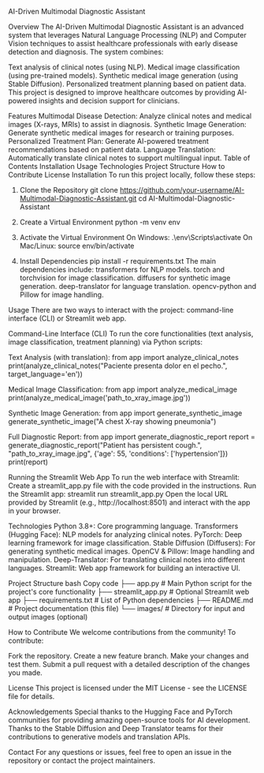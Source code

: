 AI-Driven Multimodal Diagnostic Assistant

Overview
The AI-Driven Multimodal Diagnostic Assistant is an advanced system that leverages Natural Language Processing (NLP) and Computer Vision techniques to assist healthcare professionals with early disease detection and diagnosis. The system combines:

Text analysis of clinical notes (using NLP).
Medical image classification (using pre-trained models).
Synthetic medical image generation (using Stable Diffusion).
Personalized treatment planning based on patient data.
This project is designed to improve healthcare outcomes by providing AI-powered insights and decision support for clinicians.

Features
Multimodal Disease Detection: Analyze clinical notes and medical images (X-rays, MRIs) to assist in diagnosis.
Synthetic Image Generation: Generate synthetic medical images for research or training purposes.
Personalized Treatment Plan: Generate AI-powered treatment recommendations based on patient data.
Language Translation: Automatically translate clinical notes to support multilingual input.
Table of Contents
Installation
Usage
Technologies
Project Structure
How to Contribute
License
Installation
To run this project locally, follow these steps:

1. Clone the Repository
git clone https://github.com/your-username/AI-Multimodal-Diagnostic-Assistant.git
cd AI-Multimodal-Diagnostic-Assistant


2. Create a Virtual Environment
python -m venv env


3. Activate the Virtual Environment
On Windows:
.\env\Scripts\activate
On Mac/Linux:
source env/bin/activate


4. Install Dependencies
pip install -r requirements.txt
The main dependencies include:
transformers for NLP models.
torch and torchvision for image classification.
diffusers for synthetic image generation.
deep-translator for language translation.
opencv-python and Pillow for image handling.


Usage
There are two ways to interact with the project: command-line interface (CLI) or Streamlit web app.

Command-Line Interface (CLI)
To run the core functionalities (text analysis, image classification, treatment planning) via Python scripts:

Text Analysis (with translation):
from app import analyze_clinical_notes
print(analyze_clinical_notes("Paciente presenta dolor en el pecho.", target_language='en'))


Medical Image Classification:
from app import analyze_medical_image
print(analyze_medical_image('path_to_xray_image.jpg'))


Synthetic Image Generation:
from app import generate_synthetic_image
generate_synthetic_image("A chest X-ray showing pneumonia")


Full Diagnostic Report:
from app import generate_diagnostic_report
report = generate_diagnostic_report("Patient has persistent cough.", "path_to_xray_image.jpg", {'age': 55, 'conditions': ['hypertension']})
print(report)

Running the Streamlit Web App
To run the web interface with Streamlit:
Create a streamlit_app.py file with the code provided in the instructions.
Run the Streamlit app:
streamlit run streamlit_app.py
Open the local URL provided by Streamlit (e.g., http://localhost:8501) and interact with the app in your browser.


Technologies
Python 3.8+: Core programming language.
Transformers (Hugging Face): NLP models for analyzing clinical notes.
PyTorch: Deep learning framework for image classification.
Stable Diffusion (Diffusers): For generating synthetic medical images.
OpenCV & Pillow: Image handling and manipulation.
Deep-Translator: For translating clinical notes into different languages.
Streamlit: Web app framework for building an interactive UI.


Project Structure
bash
Copy code
├── app.py                     # Main Python script for the project's core functionality
├── streamlit_app.py            # Optional Streamlit web app
├── requirements.txt            # List of Python dependencies
├── README.md                   # Project documentation (this file)
└── images/                     # Directory for input and output images (optional)

How to Contribute
We welcome contributions from the community! To contribute:

Fork the repository.
Create a new feature branch.
Make your changes and test them.
Submit a pull request with a detailed description of the changes you made.

License
This project is licensed under the MIT License - see the LICENSE file for details.

Acknowledgements
Special thanks to the Hugging Face and PyTorch communities for providing amazing open-source tools for AI development.
Thanks to the Stable Diffusion and Deep Translator teams for their contributions to generative models and translation APIs.


Contact
For any questions or issues, feel free to open an issue in the repository or contact the project maintainers.


